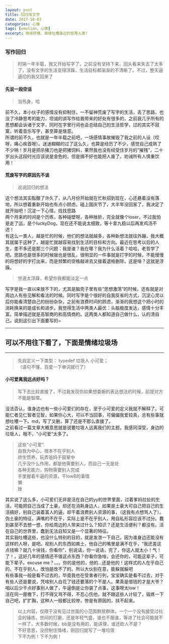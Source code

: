 ```yaml
---
layout: post           
title: 回归写文字  
date: 2017-10-03
categories: 心情
tags: [emotion，心情]
excerpt: 继续矫情、继续吐槽身边的低等人类!
--- 
```

### 写作回归
>时隔一年半载，我又开始写字了，之前没有坚持下来，回头看来失去了太多了，没有文字的生活变得浮躁，生活目标都渐渐的不清晰了。不过，整天逼逼叨的我又回来了  

#### 先说一段空话  
> 当热身，哈

前不久，本小伙子的感情没有抑制住，一不留神荒废了写字的生活，丢了思路，也没了冷静思考的能力，坦诚的讲写作给我带来的好处有很多的，之前我几乎所有的思想都会诉诸于文字，同时在字里行间也会总结自己的生活哲学，过的其实不寂寞，听着音乐写字，甚至算是惬意。  
所谓的前不久，也就是一年半载之前吧，一场感情事故摧毁了我之前的人设（哎呀，痛心疾首呀）。迷迷糊糊的过了这么久，也算是经历了不少，感觉自己成熟了不少呐！岁月是把杀猪刀也是把猪饲料，果然我也没有经受住岁月的“摧残”，二十岁出头这段时光应该说是金色的，但是搞不好也能把人废了。劝诫所有人慎重饮用！   
#### 荒废写字的原因先不谈  
> 说说回归的想法

这个想法其实酝酿了许久了，从八月份开始就在忙秋招到现在，心还悬着没有落地，所以想着重新开始也有点小顾虑。碰上国庆节了，大半年没回家了，我决定了就开始吧！沉淀一下心情，找找思路  
两个月来的时间是个历练，各种碰壁呀，各种挫折，完全就像个loser，不过我怕是走了运，是个luckyDog，现在还不能说太细致，等十拿九稳以后再发鸡汤不迟！  
有这么一类人，越是忙的时候，他们的想法就越多，各种新想法就往外蹦，我大概其就属于这种了，越是忙就越容易找到生活的目标和方向。最近在思考以后的人生，差不多还是那三个问题：我是谁？我在哪？我为什么活着？哈哈，老哲学了吧。思路也是很多的时候就也是很乱，很明显的一件事就是打字的时候，不能慢慢的将想好的字打出来，而是频繁的空格敲进去又接着退格删除，这是啥？这就是浮躁。  
> 世道太浮躁，希望你我都能淡定一点

写字是我一直以来放不下的，尤其是脑壳子里有些“思想激荡”的时候，还有就是对周边人有些见解和看法的时候。同时写字是个很好的自我反省的方式，沉淀心灵以后你能看清楚自己的纷纷杂杂，之前有浪费时间的顾虑，渐渐的我想这个把小时的消耗换来的是成长和进步。我觉得生活中两类人最优：头脑极度发达，感情十分丰富。简单描述就是高智商的和高情商的。这两类人都知道自己做什么，认的清自己。说到这引出下面要写的~  

---
## 可以不用往下看了，下面是情绪垃圾场 
---  

> 先自定义一下类型：
> typedef 垃圾人 小可爱；  
> （语句不懂，百度一下单词就行了）


#### 小可爱离我远点好吗？  
> 写下去比较直接了，不过我发现你如果想委婉的表达想法的时候，前提对方不能是智障。  

没法否认，谁身边也有一些小可爱们的存在，至于小可爱的定义我就不解释了。可能仁者见仁智者见智，如果你心大，可以不当回事，可偏偏我爱较真，总有些事就想吐槽一下。md，写了又删，算了还是不那么直接了。  
之前看过一篇文章大概意思就是说要垃圾人远离我们的主题，我感同深受，身边的垃圾人，哦不，“小可爱”太多了。  
>这些“小可爱”:  
>自我为中心，根本不在乎别人  
>娇生惯养，玩弄爸妈于鼓掌中  
>几乎没什么作用，都是他需要别人，而自己一无是处  
>各种无能力，购物需要别人完成  
>手里握着牛逼的资源，干lowB的事情  
>懒  
>挫  
>

其实说了这么多，小可爱们无非是活在自己的yy的世界里面，过着爹妈拉扯的生活，可能把自己当成了土豪，却还在消耗身边人，如果是土豪大可自己把自己的生活搞好，别自己装着富人的逼，却干着浪费别人资源的事，（这我有点想骂人了）。伪土豪的特征，满嘴的不在乎，实际上是不在乎别人，用自私形容应该不过分。蠢到甚至不去想一想，你给周边的人带来过什么？知识？还是生活便利？都没有。活在自己的世界里，蠢到无法自知又是一个显著的特征。  
其实我吐槽这些，也没什么特别的目的，就是发泄一下自己，因为谁身边还能没有这样的人呀，是吧。视别人的东西如粪土，他自己的嘴里是满不在乎，“我还差这点钱嘛？就几十块钱，你看你”，别说话，你一说话，完了，你这人就太小！气！了！，这好几年的感情还不值这点东西？你看你急啥，会还你的，可能这辈子，可能下辈子。excuse me？。。。你的是他的，他的...还是他的！这样式的人在乎自己的，不在乎别人，改怕是改不了的。所以大伙别在意，能躲就躲吧  
有些事我一般是看不过去的，毕竟我也在受害者行列，宝宝确实是看不过去，对于有些人还是要说，凭啥别人白花了钱还要落的个不是人。果真是借钱的才是大爷？咱以后少干点好事别人做了，牛逼倒是让你装了点事，这事呀太low！  
活在同一屋檐下，打不得又骂不得，不忍心伤他，就不跟这些人计较了，锻炼一下自己吧，扩扩胸，这种人一般都比较惨，惨是有原因的，扶不起来。  
> 以上内容，仅限于没有见过世面的小范围群居群体，一个一个没有接受过社会的锤炼，世间的打磨，还是年轻气盛，谁也不服谁，等进了社会可能就不一样了，大多数时候，bb是没有用的，能讲理，谁还砍人不是？  
> 不好意思，没控制住情绪，刚回归就写了一堆垃圾  
> 下不为例！下不为例！  